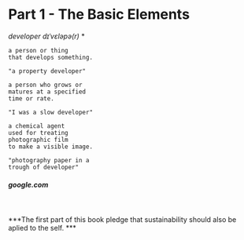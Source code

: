 # Part 1 - The Basic Elements

*developer dɪˈvɛləpə(r)*
*

```
a person or thing 
that develops something.

"a property developer"
```

```
a person who grows or 
matures at a specified 
time or rate.

"I was a slow developer"
```

```
a chemical agent 
used for treating 
photographic film 
to make a visible image.

"photography paper in a 
trough of developer"
```

##### *google.com*

&nbsp;

***The first part of this book pledge that sustainability should also be aplied to the self. ***

